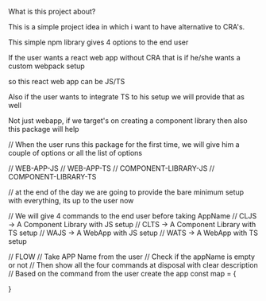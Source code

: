 What is this project about?

This is a simple project idea in which i want to have alternative to CRA's.

This simple npm library gives 4 options to the end user

If the user wants a react web app without CRA that is if he/she wants a custom webpack setup

so this react web app can be JS/TS

Also if the user wants to integrate TS to his setup we will provide that as well

Not just webapp, if we target's on creating a component library then also this package will help



// When the user runs this package for the first time, we will give him a couple of options or all the list of options

// WEB-APP-JS
// WEB-APP-TS
// COMPONENT-LIBRARY-JS
// COMPONENT-LIBRARY-TS

// at the end of the day we are going to provide the bare minimum setup with everything, its up to the user now

// We will give 4 commands to the end user before taking AppName
// CLJS -> A Component Library with JS setup
// CLTS -> A Component Library with TS setup
// WAJS -> A WebApp with JS setup
// WATS -> A WebApp with TS setup

// FLOW
// Take APP Name from the user
// Check if the appName is empty or not
// Then show all the four commands at disposal with clear description
// Based on the command from the user create the app
const map = {

}